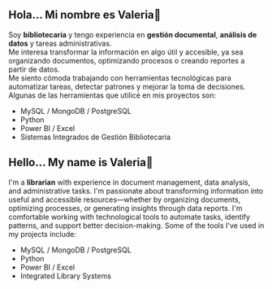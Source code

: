 ## Hola... Mi nombre es Valeria👋
Soy **bibliotecaria** y tengo experiencia en **gestión documental**, **análisis de datos** y tareas administrativas.  
Me interesa transformar la información en algo útil y accesible, ya sea organizando documentos, optimizando procesos o creando reportes a partir de datos.  
Me siento cómoda trabajando con herramientas tecnológicas para automatizar tareas, detectar patrones y mejorar la toma de decisiones.  
Algunas de las herramientas que utilicé en mis proyectos son:
* MySQL / MongoDB / PostgreSQL
* Python 
* Power BI / Excel
* Sistemas Integrados de Gestión Bibliotecaria

## Hello... My name is Valeria👋
I'm a **librarian** with experience in document management, data analysis, and administrative tasks. I'm passionate about transforming information into useful and accessible resources—whether by organizing documents, optimizing processes, or generating insights through data reports. I'm comfortable working with technological tools to automate tasks, identify patterns, and support better decision-making. Some of the tools I've used in my projects include:
* MySQL / MongoDB / PostgreSQL
* Python 
* Power BI / Excel
* Integrated Library Systems

<!--
**Valfg/valfg** is a ✨ _special_ ✨ repository because its `README.md` (this file) appears on your GitHub profile.

Here are some ideas to get you started:

- 🔭 I’m currently working on ...
- 🌱 I’m currently learning ...
- 👯 I’m looking to collaborate on ...
- 🤔 I’m looking for help with ...
- 💬 Ask me about ...
- 📫 How to reach me: ...
- 😄 Pronouns: ...
- ⚡ Fun fact: ...
-->
